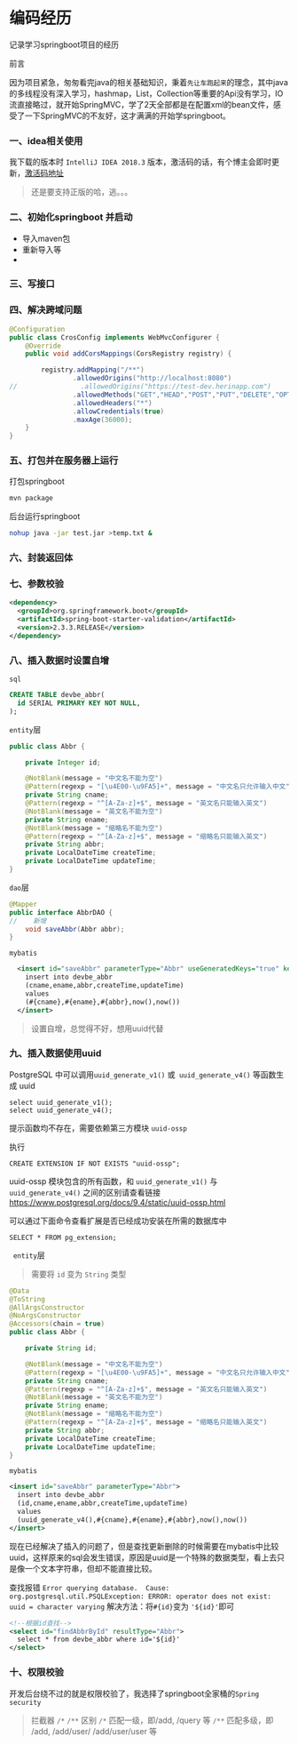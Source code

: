 # 编码经历

记录学习springboot项目的经历

前言

因为项目紧急，匆匆看完java的相关基础知识，秉着`先让车跑起来`的理念，其中java的多线程没有深入学习，hashmap，List，Collection等重要的Api没有学习，IO流直接略过，就开始SpringMVC，学了2天全部都是在配置xml的bean文件，感受了一下SpringMVC的不友好，这才满满的开始学springboot。


### 一、idea相关使用

我下载的版本时 `IntelliJ IDEA 2018.3` 版本，激活码的话，有个博主会即时更新，[激活码地址](http://soft-hub.cn/article/ll2d7f50fa62eb45f0171c5321f9fc926f.zip)

> 还是要支持正版的哈，逃。。。


### 二、初始化springboot 并启动

- 导入maven包
- 重新导入等
- 


### 三、写接口

### 四、解决跨域问题

``` java
@Configuration
public class CrosConfig implements WebMvcConfigurer {
    @Override
    public void addCorsMappings(CorsRegistry registry) {

        registry.addMapping("/**")
                .allowedOrigins("http://localhost:8080")
//                .allowedOrigins("https://test-dev.herinapp.com")
                .allowedMethods("GET","HEAD","POST","PUT","DELETE","OPTIONS")
                .allowedHeaders("*")
                .allowCredentials(true)
                .maxAge(36000);
    }
}
```


### 五、打包并在服务器上运行

打包springboot

```bash
mvn package
```

后台运行springboot

``` bash
nohup java -jar test.jar >temp.txt &
```

### 六、封装返回体

### 七、参数校验

``` xml
<dependency>
  <groupId>org.springframework.boot</groupId>
  <artifactId>spring-boot-starter-validation</artifactId>
  <version>2.3.3.RELEASE</version>
</dependency>
```



### 八、插入数据时设置自增

`sql`

``` sql
CREATE TABLE devbe_abbr(
  id SERIAL PRIMARY KEY NOT NULL,
);
```

`entity`层

``` java
public class Abbr {

    private Integer id;

    @NotBlank(message = "中文名不能为空")
    @Pattern(regexp = "[\u4E00-\u9FA5]+", message = "中文名只允许输入中文")
    private String cname;
    @Pattern(regexp = "^[A-Za-z]+$", message = "英文名只能输入英文")
    @NotBlank(message = "英文名不能为空")
    private String ename;
    @NotBlank(message = "缩略名不能为空")
    @Pattern(regexp = "^[A-Za-z]+$", message = "缩略名只能输入英文")
    private String abbr;
    private LocalDateTime createTime;
    private LocalDateTime updateTime;
}
```

`dao`层

``` java
@Mapper
public interface AbbrDAO {
//    新增
    void saveAbbr(Abbr abbr);
}
```

`mybatis`

``` xml
  <insert id="saveAbbr" parameterType="Abbr" useGeneratedKeys="true" keyProperty="id">
    insert into devbe_abbr
    (cname,ename,abbr,createTime,updateTime)
    values
    (#{cname},#{ename},#{abbr},now(),now())
  </insert>
```

> 设置自增，总觉得不好，想用uuid代替

### 九、插入数据使用uuid

PostgreSQL 中可以调用`uuid_generate_v1()` 或` uuid_generate_v4()` 等函数生成 uuid

```
select uuid_generate_v1();
select uuid_generate_v4();
```

提示函数均不存在，需要依赖第三方模块 `uuid-ossp`

执行

```
CREATE EXTENSION IF NOT EXISTS "uuid-ossp";
```

uuid-ossp 模块包含的所有函数，和 `uuid_generate_v1()` 与 `uuid_generate_v4()` 之间的区别请查看链接
https://www.postgresql.org/docs/9.4/static/uuid-ossp.html

可以通过下面命令查看扩展是否已经成功安装在所需的数据库中

```
SELECT * FROM pg_extension;
```

` entity`层

> 需要将 `id` 变为 `String` 类型

``` java
@Data
@ToString
@AllArgsConstructor
@NoArgsConstructor
@Accessors(chain = true)
public class Abbr {

    private String id;

    @NotBlank(message = "中文名不能为空")
    @Pattern(regexp = "[\u4E00-\u9FA5]+", message = "中文名只允许输入中文")
    private String cname;
    @Pattern(regexp = "^[A-Za-z]+$", message = "英文名只能输入英文")
    @NotBlank(message = "英文名不能为空")
    private String ename;
    @NotBlank(message = "缩略名不能为空")
    @Pattern(regexp = "^[A-Za-z]+$", message = "缩略名只能输入英文")
    private String abbr;
    private LocalDateTime createTime;
    private LocalDateTime updateTime;
}
```


`mybatis`

``` xml
<insert id="saveAbbr" parameterType="Abbr">
  insert into devbe_abbr
  (id,cname,ename,abbr,createTime,updateTime)
  values
  (uuid_generate_v4(),#{cname},#{ename},#{abbr},now(),now())
</insert>
```

现在已经解决了插入的问题了，但是查找更新删除的时候需要在mybatis中比较uuid，这样原来的sql会发生错误，原因是uuid是一个特殊的数据类型，看上去只是像一个文本字符串，但却不能直接比较。

查找报错 `Error querying database.  Cause: org.postgresql.util.PSQLException: ERROR: operator does not exist: uuid = character varying`
解决方法：将`#{id}`变为 `'${id}'`即可

``` xml
<!--根据id查找-->
<select id="findAbbrById" resultType="Abbr">
  select * from devbe_abbr where id='${id}'
</select>
```



### 十、权限校验

开发后台绕不过的就是权限校验了，我选择了springboot全家桶的`Spring security`







> 拦截器 `/*` `/**` 区别
> `/*` 匹配一级，即/add, /query 等
> `/**` 匹配多级，即 /add, /add/user/ /add/user/user 等



